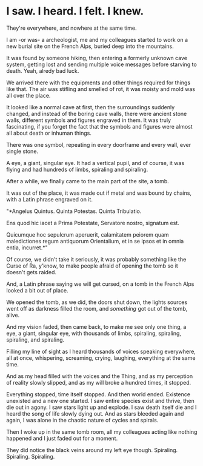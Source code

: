 # I saw. I heard. I felt. I knew.
They're everywhere, and nowhere at the same time.

I am -or was- a archeologist, me and my colleagues started to work on a new burial site on the French Alps, buried deep into the mountains.

It was found by someone hiking, then entering a formerly unknown cave system, getting lost and sending multiple voice messages before starving to death. Yeah, alredy bad luck.

We arrived there with the equipments and other things required for things like that. The air was stifling and smelled of rot, it was moisty and mold was all over the place.

It looked like a normal cave at first, then the surroundings suddenly changed, and instead of the boring cave walls, there were ancient stone walls, different symbols and figures engraved in them. It was truly fascinating, if you forget the fact that the symbols and figures were almost all about death or inhuman things.

There was one symbol, repeating in every doorframe and every wall, ever single stone.

A eye, a giant, singular eye. It had a vertical pupil, and of course, it was flying and had hundreds of limbs, spiraling and spiraling. 

After a while, we finally came to the main part of the site, a tomb.

It was out of the place, it was made out if metal and was bound by chains, with a Latin phrase engraved on it.

"*Angelus Quintus.
Quinta Potestas.
Quinta Tribulatio.

Ens quod hic iacet a Prima Potestate, Servatore nostro, signatum est.

Quicumque hoc sepulcrum aperuerit, calamitatem peiorem quam maledictiones regum antiquorum Orientalium, et in se ipsos et in omnia entia, incurret.*"

Of course, we didn't take it seriously, it was probably something like the Curse of Ra, y'know, to make people afraid of opening the tomb so it doesn't gets raided. 

And, a Latin phrase saying we will get cursed, on a tomb in the French Alps looked a bit out of place.

We opened the tomb, as we did, the doors shut down, the lights sources went off as darkness filled the room, and *something* got out of the tomb, alive.

And my vision faded, then came back, to make me see only one thing, a eye, a giant, singular eye, with thousands of limbs, spiraling, spiraling, spiraling, and spiraling. 

Filling my line of sight as I heard thousands of voices speaking everywhere, all at once, whispering, screaming, crying, laughing, everything at the same time.

And as my head filled with the voices and the Thing, and as my perception of reality slowly slipped, and as my will broke a hundred times, it stopped.

Everything stopped, time itself stopped. And then world ended. Existence unexisted and a new one started. I saw entire species exist and thrive, then die out in agony. I saw stars light up and explode. I saw death itself die and I heard the song of life slowly dying out. And as stars bleeded again and again, I was alone in the chaotic nature of cycles and spirals.

Then I woke up in the same tomb room, all my colleagues acting like nothing happened and I just faded out for a moment.

They did notice the black veins around my left eye though. Spiraling. Spiraling. Spiraling.